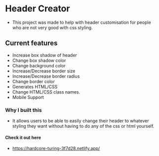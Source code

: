 # Header Creator
- This project was made to help with header customisation for people who are not very good with css styling.

## Current features
- Increase box shadow of header
- Change box shadow color
- Change background color
- Increase/Decrease border size
- Increase/Decrease border radius
- Change border color
- Generates HTML/CSS 
- Change HTML/CSS class names.
- Mobile Support

### Why I built this
- It allows users to be able to easily change their header to whatever styling they want without having to do any of the css or html yourself.

#### Check it out here
- https://hardcore-turing-3f7d28.netlify.app/
